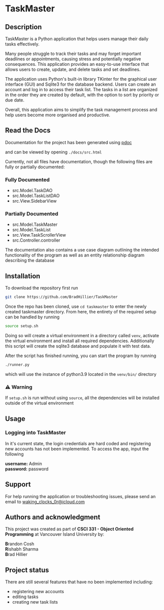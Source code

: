 # TaskMaster

## Description
TaskMaster is a Python application that helps users manage their daily tasks effectively.

Many people struggle to track their tasks and may forget important deadlines or appointments, causing stress and potentially negative consequences. This application provides an easy-to-use interface that allows users to create, update, and delete tasks and set deadlines.

The application uses Python's built-in library TKinter for the graphical user interface (GUI) and Sqlite3 for the database backend. Users can create an account and log in to access their task list. The tasks in a list are organized in the order they are created by default, with the option to sort by priority or due date. 

Overall, this application aims to simplify the task management process and help users become more organised and productive.


## Read the Docs
Documentation for the project has been generated using [pdoc](https://pdoc3.github.io/pdoc/)

and can be viewed by opening `./docs/src.html`

Currently, not all files have documentation, though the following files are fully or partially documented:

### Fully Documented
* src.Model.TaskDAO
* src.Model.TaskListDAO
* src.View.SidebarView

### Partially Documented
* src.Model.TaskMaster
* src.Model.TaskList
* src.View.TaskScrollerView
* src.Controller.controller

The documentation also contains a use case diagram outlining the intended functionality of the program as well as an entity relationship diagram describing the database

## Installation
To download the repository first run

```bash
git clone https://github.com/BradHillier/TaskMaster
``` 

Once the repo has been cloned, use `cd taskmaster` to enter the newly created taskmaster directory. From here, the entirety of the required setup can be handled by running

```bash
source setup.sh
``` 

Doing so will create a virtual environment in a directory called `venv`, activate the virtual environment and install all required dependencies. Additionally this script will create the sqlite3 database and populate it with test data.

After the script has finished running, you can start the program by running

```bash
./runner.py
``` 

which will use the instance of python3.9 located in the `venv/bin/` directory

### ⚠ Warning
If `setup.sh` is run without using `source`, all the dependencies will be installed outside of the virtual environment


## Usage

### Logging into TaskMaster

In it's current state, the login credentials are hard coded and registering new accounts has not been implemented. To access the app, input the following

**username:** Admin     
**password:** password    

## Support
For help running the application or troubleshooting issues, please send an email to [waking_clocks_0r@icloud.com](mailto:waking_clocks_0r@icloud.com)

## Authors and acknowledgment
This project was created as part of **CSCI 331 - Object Oriented Programming** at Vancouver Island University by:

**B**randon Cosh      
**R**ishabh Sharma     
**B**rad Hillier     


## Project status
There are still several features that have no been implemented including:

* registering new accounts
* editing tasks
* creating new task lists

